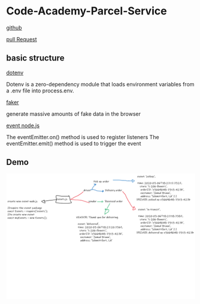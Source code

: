 # Code-Academy-Parcel-Service

[github](https://github.com/naeemmusamh/Code-Academy-Parcel-Service)

[pull Request](https://github.com/naeemmusamh/Code-Academy-Parcel-Service/pull/1)


## basic structure

[dotenv](https://www.npmjs.com/package/dotenv)

Dotenv is a zero-dependency module that loads environment variables from a .env file into process.env.

[faker](https://www.npmjs.com/package/faker)

generate massive amounts of fake data in the browser

[event node.js](https://nodejs.org/api/events.html)

The eventEmitter.on() method is used to register listeners
The eventEmitter.emit() method is used to trigger the event

## Demo


![cups](img/cups.png)
